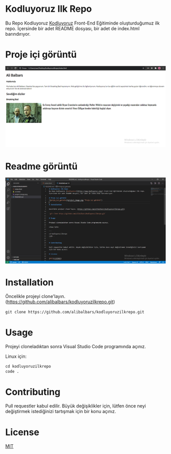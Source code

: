 # Kodluyoruz Ilk Repo
Bu Repo Kodluyoruz [Kodluyoruz](https://www.kodluyoruz.org/) Front-End Eğitiminde oluşturduğumuz ilk repo. İçersinde bir adet README dosyası, bir adet de index.html barındırıyor.

# Proje içi görüntü
![proje_içi_goruntu](project_image.png "Proje içi görüntü")

# Readme görüntü
![readme_goruntu](readme_image.png)
# Installation 

Öncelikle projeyi clone'layın. (https://github.com/alibalbars/kodluyoruzilkrepo.git)

`git clone https://github.com/alibalbars/kodluyoruzilkrepo.git`

# Usage

Projeyi cloneladıktan sonra Visual Studio Code programında açınız.

Linux için:

```
cd kodluyoruzilkrepo
code .
```

# Contributing

Pull requestler kabul edilir. Büyük değişiklikler için, lütfen önce neyi değiştirmek istediğinizi tartışmak için bir konu açınız.

# License

[MIT](LICENSE)
